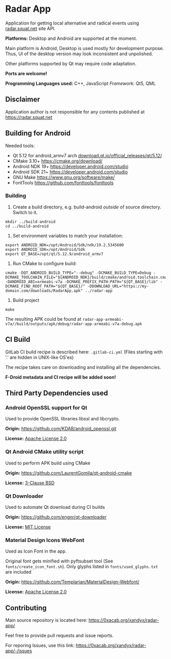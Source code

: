 # Radar App

Application for getting local alternative and radical events using [radar.squat.net](https://radar.squat.net) site API.

**Platforms:** Desktop and Android are supported at the moment.

Main platform is Android, Desktop is used mostly for development purpose.
Thus, UI of the desktop version may look inconsistent and unpolished.

Other platforms supported by Qt may require code adaptation.

**Ports are welcome!**

**Programming Languages used:** C++, JavaScript
*Framework:* Qt5, QML

## Disclaimer

Application author is not responsible for any contents published at https://radar.squat.net

## Building for Android

Needed tools:

* Qt 5.12 for android_armv7 arch [download.qt.io/official_releases/qt/5.12/](https://download.qt.io/official_releases/qt/5.12/)
* CMake 3.10+ https://cmake.org/download/
* Android NDK 19+ https://developer.android.com/studio
* Android SDK 21+ https://developer.android.com/studio
* GNU Make https://www.gnu.org/software/make/
* FontTools https://github.com/fonttools/fonttools

### Building

1. Create a build directory, e.g. build-android *outside* of source directory. Switch to it.
```
mkdir ../build-android
cd ../build-android
```
1. Set environment variables to match your installation:
```
export ANDROID_NDK=/opt/Android/Sdk/ndk/19.2.5345600
export ANDROID_SDK=/opt/Android/Sdk
export QT_BASE=/opt/qt/5.12.9/android_armv7
```
1. Run CMake to configure build:
```
cmake -DQT_ANDROID_BUILD_TYPE="--debug" -DCMAKE_BUILD_TYPE=Debug -DCMAKE_TOOLCHAIN_FILE="${ANDROID_NDK}/build/cmake/android.toolchain.cmake" -DANDROID_ABI=armeabi-v7a -DCMAKE_PREFIX_PATH:PATH="${QT_BASE}/lib" -DCMAKE_FIND_ROOT_PATH="${QT_BASE}/" -DDOWNLOAD_URL="https://my-domain.com/downloads/RadarApp.apk" ../radar-app
```
1. Build project
```
make
```

The resulting APK could be found at `radar-app-armeabi-v7a//build/outputs/apk/debug/radar-app-armeabi-v7a-debug.apk`

## CI Build

GitLab CI build recipe is described here: `.gitlab-ci.yml`
(Files starting with '.' are hidden in UNIX-like OS'es)

The recipe takes care on downloading and installing all the dependencies.

**F-Droid metadata and CI recipe will be added soon!**

## Third Party Dependencies used

### Android OpenSSL support for Qt
Used to provide OpenSSL libraries libssl and libcrypto.

**Origin:** https://github.com/KDAB/android_openssl.git

**License:** [Apache License 2.0](https://www.apache.org/licenses/LICENSE-2.0)

### Qt Android CMake utility script
Used to perform APK build using CMake

**Origin:** https://github.com/LaurentGomila/qt-android-cmake

**License:** [3-Clause BSD](https://opensource.org/licenses/BSD-3-Clause)

### Qt Downloader
Used to automate Qt download during CI builds

**Origin:** https://github.com/engnr/qt-downloader

**License:** [MIT License](https://github.com/engnr/qt-downloader/blob/master/LICENSE)

### Material Design Icons WebFont
Used as Icon Font in the app.

Original font gets minified with pyftsubset tool (See `fonts/create_icon_font.sh`).
Only glyphs listed in `fonts/used_glyphs.txt` are included

**Origin:** https://github.com/Templarian/MaterialDesign-Webfont/

**License:** [Apache License 2.0](https://www.apache.org/licenses/LICENSE-2.0)

## Contributing

Main source repository is located here: https://0xacab.org/xandyx/radar-app/

Feel free to provide pull requests and issue reports.

For reporing Issues, use this link: https://0xacab.org/xandyx/radar-app/-/issues

